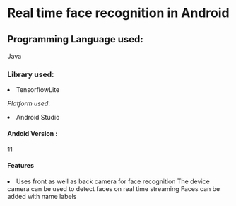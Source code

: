 
# Real time face recognition in Android 

## Programming Language used:
Java

### Library used:

<li> TensorflowLite </li>

*Platform used*:
<li>Android Studio </li>

#### Andoid Version :
11

#### Features
<li>
  Uses front as well as back camera for face recognition
  The device camera can be used to detect faces on real time streaming
  Faces can be added with name labels
  </li>
  
  
  
  
  
 


